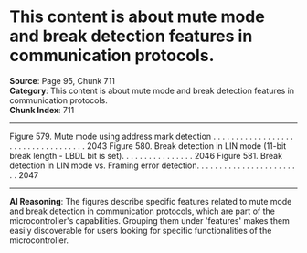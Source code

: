 # This content is about mute mode and break detection features in communication protocols.

**Source**: Page 95, Chunk 711  
**Category**: This content is about mute mode and break detection features in communication protocols.  
**Chunk Index**: 711

---

Figure 579. Mute mode using address mark detection . . . . . . . . . . . . . . . . . . . . . . . . . . . . . . . . . . . 2043
Figure 580. Break detection in LIN mode (11-bit break length - LBDL bit is set). . . . . . . . . . . . . . . . 2046
Figure 581. Break detection in LIN mode vs. Framing error detection. . . . . . . . . . . . . . . . . . . . . . . . 2047

---

**AI Reasoning**: The figures describe specific features related to mute mode and break detection in communication protocols, which are part of the microcontroller's capabilities. Grouping them under 'features' makes them easily discoverable for users looking for specific functionalities of the microcontroller.
